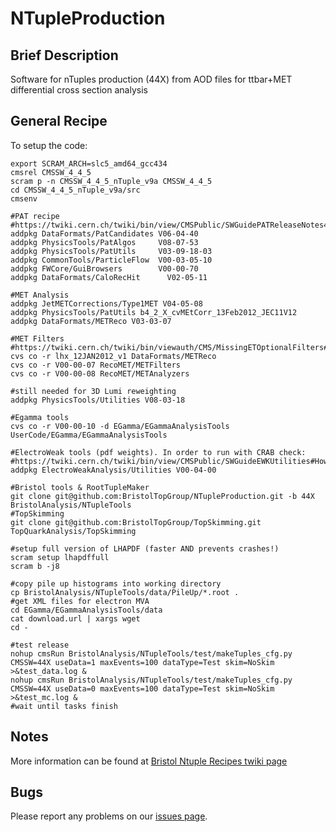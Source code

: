 NTupleProduction
================

## Brief Description
Software for nTuples production (44X) from AOD files for ttbar+MET differential cross section analysis

## General Recipe

To setup the code:

```
export SCRAM_ARCH=slc5_amd64_gcc434
cmsrel CMSSW_4_4_5
scram p -n CMSSW_4_4_5_nTuple_v9a CMSSW_4_4_5
cd CMSSW_4_4_5_nTuple_v9a/src
cmsenv

#PAT recipe
#https://twiki.cern.ch/twiki/bin/view/CMSPublic/SWGuidePATReleaseNotes44X#
addpkg DataFormats/PatCandidates V06-04-40
addpkg PhysicsTools/PatAlgos     V08-07-53
addpkg PhysicsTools/PatUtils     V03-09-18-03
addpkg CommonTools/ParticleFlow  V00-03-05-10
addpkg FWCore/GuiBrowsers        V00-00-70
addpkg DataFormats/CaloRecHit      V02-05-11

#MET Analysis
addpkg JetMETCorrections/Type1MET V04-05-08
addpkg PhysicsTools/PatUtils b4_2_X_cvMEtCorr_13Feb2012_JEC11V12
addpkg DataFormats/METReco V03-03-07

#MET Filters
#https://twiki.cern.ch/twiki/bin/viewauth/CMS/MissingETOptionalFilters#
cvs co -r lhx_12JAN2012_v1 DataFormats/METReco
cvs co -r V00-00-07 RecoMET/METFilters
cvs co -r V00-00-08 RecoMET/METAnalyzers

#still needed for 3D Lumi reweighting
addpkg PhysicsTools/Utilities V08-03-18

#Egamma tools
cvs co -r V00-00-10 -d EGamma/EGammaAnalysisTools UserCode/EGamma/EGammaAnalysisTools

#ElectroWeak tools (pdf weights). In order to run with CRAB check:
#https://twiki.cern.ch/twiki/bin/view/CMSPublic/SWGuideEWKUtilities#How_to_compile_link_run
addpkg ElectroWeakAnalysis/Utilities V00-04-00

#Bristol tools & RootTupleMaker
git clone git@github.com:BristolTopGroup/NTupleProduction.git -b 44X BristolAnalysis/NTupleTools
#TopSkimming
git clone git@github.com:BristolTopGroup/TopSkimming.git TopQuarkAnalysis/TopSkimming

#setup full version of LHAPDF (faster AND prevents crashes!)
scram setup lhapdffull
scram b -j8

#copy pile up histograms into working directory
cp BristolAnalysis/NTupleTools/data/PileUp/*.root .
#get XML files for electron MVA
cd EGamma/EGammaAnalysisTools/data
cat download.url | xargs wget
cd - 

#test release
nohup cmsRun BristolAnalysis/NTupleTools/test/makeTuples_cfg.py CMSSW=44X useData=1 maxEvents=100 dataType=Test skim=NoSkim >&test_data.log &
nohup cmsRun BristolAnalysis/NTupleTools/test/makeTuples_cfg.py CMSSW=44X useData=0 maxEvents=100 dataType=Test skim=NoSkim >&test_mc.log &
#wait until tasks finish
```


## Notes
More information can be found at [Bristol Ntuple Recipes twiki page](https://twiki.cern.ch/twiki/bin/view/CMS/BristolNTuplerRecipes)

## Bugs
Please report any problems on our [issues page](https://github.com/BristolTopGroup/NTupleProduction/issues).
